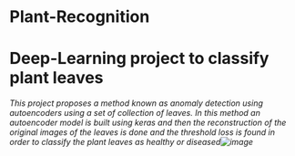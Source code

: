 # Plant-Recognition
# Deep-Learning project to classify plant leaves
*This project proposes a method known as anomaly detection using autoencoders using a set of collection of leaves. In this method an autoencoder model is built using keras and then the reconstruction of the original images of the leaves is done and the threshold loss is found in order to classify the plant leaves as healthy or diseased![image](https://user-images.githubusercontent.com/43497662/137612214-1f632139-1913-4d72-88c3-f775c63e497c.png)*

